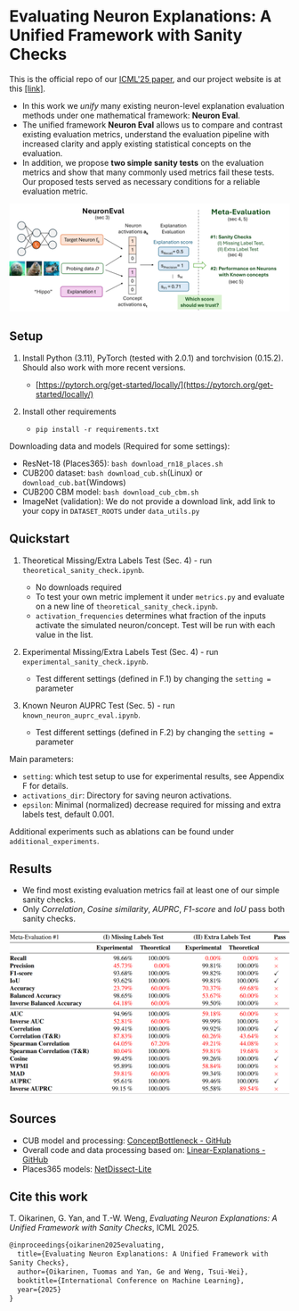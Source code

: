 # Evaluating Neuron Explanations: A Unified Framework with Sanity Checks 

This is the official repo of our [ICML'25 paper](https://arxiv.org/abs/2506.05774), and our project website is at this [[link]](https://lilywenglab.github.io/Neuron_Eval/).

* In this work we *unify* many existing neuron-level explanation evaluation methods under one mathematical framework: **Neuron Eval**.
* The unified framework **Neuron Eval** allows us to compare and contrast existing evaluation metrics, understand the evaluation pipeline with increased clarity and apply existing statistical concepts on the evaluation.
* In addition, we propose **two simple sanity tests** on the evaluation metrics and show that many commonly used metrics fail these tests. Our proposed tests served as necessary conditions for a reliable evaluation metric.
  

![Overview figure](figs/evaluation_overview_v3.png)

## Setup

1. Install Python (3.11), PyTorch (tested with 2.0.1) and torchvision (0.15.2). Should also work with more recent versions.
    - [https://pytorch.org/get-started/locally/](https://pytorch.org/get-started/locally/)

2. Install other requirements
    - `pip install -r requirements.txt`

Downloading data and models (Required for some settings):
- ResNet-18 (Places365): `bash download_rn18_places.sh`
- CUB200 dataset: `bash download_cub.sh`(Linux) or `download_cub.bat`(Windows)
- CUB200 CBM model: `bash download_cub_cbm.sh`
- ImageNet (validation): We do not provide a download link, add link to your copy in `DATASET_ROOTS` under `data_utils.py`

## Quickstart

1. Theoretical Missing/Extra Labels Test (Sec. 4) - run `theoretical_sanity_check.ipynb`.
    - No downloads required
    - To test your own metric implement it under `metrics.py` and evaluate on a new line of `theoretical_sanity_check.ipynb`.
    - `activation_frequencies` determines what fraction of the inputs activate the simulated neuron/concept. Test will be run with each value in the list.

2. Experimental Missing/Extra Labels Test (Sec. 4) - run `experimental_sanity_check.ipynb`.
    - Test different settings (defined in F.1) by changing the `setting = ` parameter

3. Known Neuron AUPRC Test (Sec. 5) - run `known_neuron_auprc_eval.ipynb`.
    - Test different settings (defined in F.2) by changing the `setting = ` parameter

Main parameters: 
- `setting`: which test setup to use for experimental results, see Appendix F for details.
- `activations_dir`: Directory for saving neuron activations.
- `epsilon`: Minimal (normalized) decrease required for missing and extra labels test, default 0.001.


Additional experiments such as ablations can be found under `additional_experiments`.

## Results

- We find most existing evaluation metrics fail at least one of our simple sanity checks.
- Only *Correlation*, *Cosine similarity*, *AUPRC*, *F1-score* and *IoU* pass both sanity checks.

<img src="figs/results_table.png" width="800">

## Sources

- CUB model and processing: [ConceptBottleneck - GitHub](https://github.com/yewsiang/ConceptBottleneck)
- Overall code and data processing based on: [Linear-Explanations - GitHub](https://github.com/Trustworthy-ML-Lab/Linear-Explanations)
- Places365 models: [NetDissect-Lite](https://github.com/CSAILVision/NetDissect-Lite)


## Cite this work
T. Oikarinen, G. Yan, and T.-W. Weng, *Evaluating Neuron Explanations: A Unified Framework with Sanity Checks*, ICML 2025.

```
@inproceedings{oikarinen2025evaluating,
  title={Evaluating Neuron Explanations: A Unified Framework with Sanity Checks},
  author={Oikarinen, Tuomas and Yan, Ge and Weng, Tsui-Wei},
  booktitle={International Conference on Machine Learning},
  year={2025}
}
